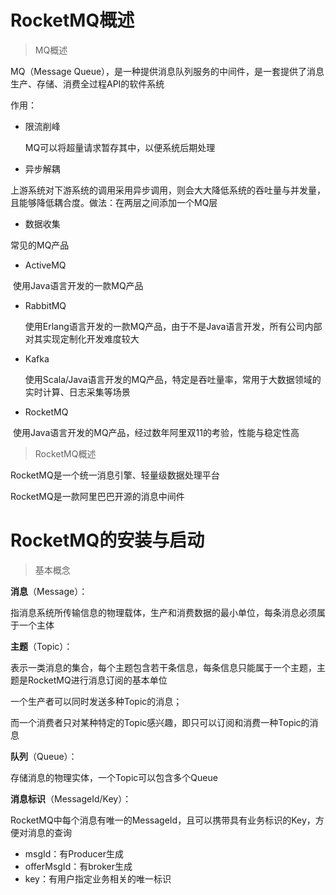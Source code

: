 # RocketMQ概述

> MQ概述

MQ（Message Queue），是一种提供消息队列服务的中间件，是一套提供了消息生产、存储、消费全过程API的软件系统



作用：

- 限流削峰

  MQ可以将超量请求暂存其中，以便系统后期处理

- 异步解耦

​	上游系统对下游系统的调用采用异步调用，则会大大降低系统的吞吐量与并发量，且能够降低耦合度。做法：在两层之间添加一个MQ层

- 数据收集



常见的MQ产品

- ActiveMQ

​		使用Java语言开发的一款MQ产品

- RabbitMQ

  使用Erlang语言开发的一款MQ产品，由于不是Java语言开发，所有公司内部对其实现定制化开发难度较大

- Kafka

  使用Scala/Java语言开发的MQ产品，特定是吞吐量率，常用于大数据领域的实时计算、日志采集等场景

- RocketMQ

​		使用Java语言开发的MQ产品，经过数年阿里双11的考验，性能与稳定性高





> RocketMQ概述

RocketMQ是一个统一消息引擎、轻量级数据处理平台

RocketMQ是一款阿里巴巴开源的消息中间件



# RocketMQ的安装与启动



> 基本概念

**消息**（Message）：

指消息系统所传输信息的物理载体，生产和消费数据的最小单位，每条消息必须属于一个主体



**主题**（Topic）：

表示一类消息的集合，每个主题包含若干条信息，每条信息只能属于一个主题，主题是RocketMQ进行消息订阅的基本单位

一个生产者可以同时发送多种Topic的消息；

而一个消费者只对某种特定的Topic感兴趣，即只可以订阅和消费一种Topic的消息



**队列**（Queue）：

存储消息的物理实体，一个Topic可以包含多个Queue



**消息标识**（MessageId/Key）：

RocketMQ中每个消息有唯一的MessageId，且可以携带具有业务标识的Key，方便对消息的查询

- msgId：有Producer生成
- offerMsgId：有broker生成
- key：有用户指定业务相关的唯一标识



